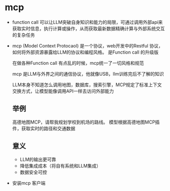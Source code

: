 # mcp
- function call
   可以让LLM突破自身知识和能力的局限，可通过调用外部api来获取实时信息，执行计算或操作，从而获取最新数据精确计算与外部系统交互的复杂任务
- mcp (Model Context Protocaol)
  是一个协议，web开发中的Restful 协议，如何将外部资源暴露给LLM的协议和编程风格。
  是Function call 的升级版

  在做各种Function call 有点乱的时候，mcp统一了一切风格和规范

  mcp 是LLM与外界之间的通信协议，他就像USB，llm训练完后不了解的知识

  LLM本身不知道怎么调用地图，数据库，搜索引擎，MCP规定了标准上下文交换方式，让模型能像调用API一样去访问外部能力

  ## 举例
    高德地图MCP，请帮我规划学校到机场的路线。
    模型根据高德地图MCP插件，获取实时的路径和交通数据
  ## 意义
    - LLM的输出更可靠
    - 降低集成成本（将自有系统和LLM集成）
    - 数据安全可控

- 安装mcp 客户端